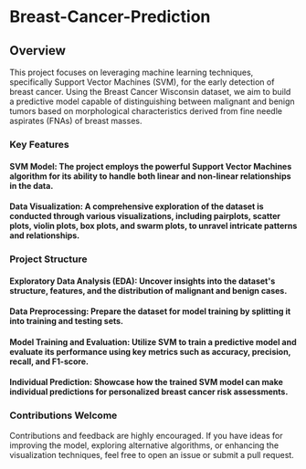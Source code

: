 # Breast-Cancer-Prediction
## Overview
This project focuses on leveraging machine learning techniques, specifically Support Vector Machines (SVM), for the early detection of breast cancer. Using the Breast Cancer Wisconsin dataset, we aim to build a predictive model capable of distinguishing between malignant and benign tumors based on morphological characteristics derived from fine needle aspirates (FNAs) of breast masses.

### Key Features
#### SVM Model: The project employs the powerful Support Vector Machines algorithm for its ability to handle both linear and non-linear relationships in the data.
#### Data Visualization: A comprehensive exploration of the dataset is conducted through various visualizations, including pairplots, scatter plots, violin plots, box plots, and swarm plots, to unravel intricate patterns and relationships.
### Project Structure
#### Exploratory Data Analysis (EDA): Uncover insights into the dataset's structure, features, and the distribution of malignant and benign cases.
#### Data Preprocessing: Prepare the dataset for model training by splitting it into training and testing sets.
#### Model Training and Evaluation: Utilize SVM to train a predictive model and evaluate its performance using key metrics such as accuracy, precision, recall, and F1-score.
#### Individual Prediction: Showcase how the trained SVM model can make individual predictions for personalized breast cancer risk assessments.
### Contributions Welcome
Contributions and feedback are highly encouraged. If you have ideas for improving the model, exploring alternative algorithms, or enhancing the visualization techniques, feel free to open an issue or submit a pull request.

